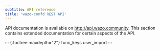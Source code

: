 ```yaml
---
subtitle: API reference
title: 'wazo-confd REST API'
---
```


API documentation is available on <http://api.wazo.community>. This
section contains extended documentation for certain aspects of the API.

::: {.toctree maxdepth="2"}
func\_keys user\_import
:::
